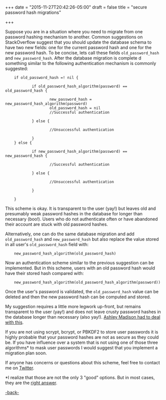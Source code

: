 +++
date = "2015-11-27T20:42:26-05:00"
draft = false
title = "secure password hash migrations"

+++

Suppose you are in a situation where you need to migrate from one password hashing mechanism to another. Common suggestions on StackOverflow suggest that you should update the database schema to have two
new fields: one for the current password hash and one for the new password hash. To be concise, lets call these fields `old_password_hash` and `new_password_hash`. After the database migration is complete
d something similar to the following authentication mechanism is commonly suggested:

        if old_password_hash =! nil {

                if old_password_hash_algorithm(password) == old_password_hash {

                        new_password_hash = new_password_hash_algorithm(password)
                        old_password_hash = nil
                        //Successful authentication

                } else {

                        //Unsuccessful authentication

                }
        } else {

                if new_password_hash_algorithm(password) == new_password_hash {
		
                        //Successful authentication

                } else {

                        //Unsuccessful authentication

                }

        }

This scheme is okay. It is transparent to the user (yay!) but leaves old and
presumably weak password hashes in the database for longer than necessary
(boo!). Users who do not authenticate often or have abandoned their account
are stuck with old password hashes.

Alternatively, one can do the same database migration and add `old_password_hash` and `new_password_hash` but also replace the value stored in all user's `old_password_hash` field with:

        new_password_hash_algorithm(old_password_hash)

Now an authentication scheme similar to the previous suggestion can be implemented. But in this scheme, users with an old password hash would have their stored hash compared with:

        new_password_hash_algorithm(old_password_hash_algorithm(password))

Once the user's password is validated, the `old_password_hash` value can be deleted and then the new password hash can be computed and stored.

My suggestion requires a little more legwork up-front, but remains transparent
to the user (yay!) and does not leave crusty password hashes in the database
longer than necessary (also yay!). [Ashley Madison had to deal with this].

If you are not using scrypt, bcrypt, or PBKDF2 to store user passwords it is
highly probable that your password hashes are not as secure as they could be.
If you have influence over a system that is not using one of those three
algorithms* to mask user passwords I would suggest that you implement a
migration plan soon.

If anyone has concerns or questions about this scheme, feel free to contact me on [Twitter].

*I realize that those are not the only 3 "good" options. But in most cases, they are the [right answer].

[-back-]

[Ashley Madison had to deal with this]: http://www.fortune.com/2015/09/11/ashley-madison-passwords/
[Twitter]: https://twitter.com/kelbyludwig
[right answer]: https://gist.github.com/tqbf/be58d2d39690c3b366ad
[-back-]: http://kel.bz/
